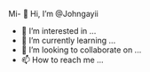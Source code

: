 Mi- 👋 Hi, I’m @Johngayii
- 👀 I’m interested in ...
- 🌱 I’m currently learning ...
- 💞️ I’m looking to collaborate on ...
- 📫 How to reach me ...

<!---
Johngayii/Johngayii is a ✨ special ✨ repository because its `README.md` (this file) appears on your GitHub profile.
You can click the Preview link to take a look at your changes.
--->
